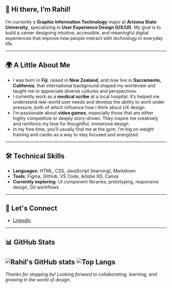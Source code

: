 ## 👋 Hi there, I’m Rahil!

I’m currently a **Graphic Information Technology** major at **Arizona State University**, specializing in **User Experience Design (UX/UI)**. My goal is to build a career designing intuitive, accessible, and meaningful digital experiences that improve how people interact with technology in everyday life.

---

## 🌍 A Little About Me

- I was born in **Fiji**, raised in **New Zealand**, and now live in **Sacramento, California**, that international background shaped my worldview and taught me to appreciate diverse cultures and perspectives.
- I currently work as a **medical scribe** at a local hospital. It’s helped me understand real-world user needs and develop the ability to work under pressure, both of which influence how I think about UX design.
- I’m passionate about **video games**, especially those that are either highly competitive or deeply story-driven. They inspire me creatively and reinforce my love for thoughtful, immersive design.
- In my free time, you’ll usually find me at the gym, I’m big on weight training and cardio as a way to stay focused and energized.

---

## 🛠️ Technical Skills

- **Languages**: HTML, CSS, JavaScript (learning), Markdown  
- **Tools**: Figma, GitHub, VS Code, Adobe XD, Canva  
- **Currently exploring**: UI component libraries, prototyping, responsive design, Git workflows

---

## 💼 Let's Connect

- [LinkedIn](https://www.linkedin.com/in/rahil-singh-76a901323/)

---

## 📊 GitHub Stats

![Rahil's GitHub stats](https://github-readme-stats.vercel.app/api?username=rahilsingh2003&show_icons=true&theme=default)
![Top Langs](https://github-readme-stats.vercel.app/api/top-langs/?username=rahilsingh2003&layout=compact)
---

_Thanks for stopping by! Looking forward to collaborating, learning, and growing in the world of design._
